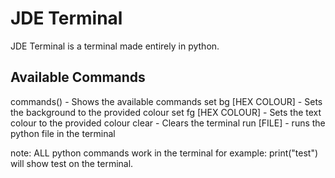 # JDE Terminal
JDE Terminal is a terminal made entirely in python.
## Available Commands
commands() - Shows the available commands
set bg [HEX COLOUR] - Sets the background to the provided colour
set fg [HEX COLOUR] - Sets the text colour to the provided colour
clear - Clears the terminal
run [FILE] - runs the python file in the terminal

note: ALL python commands work in the terminal for example: print("test") will show test on the terminal.
